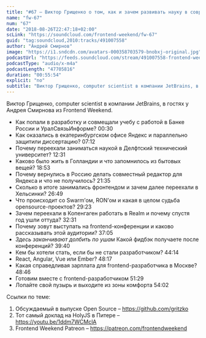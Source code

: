 ```yaml
---
title: "#67 – Виктор Грищенко о том, как и зачем развивать науку в современном мире IT"
name: "fw-67"
num: "67"
date: "2018-08-26T22:47:18+02:00"
scLink: "https://soundcloud.com/frontend-weekend/fw-67"
guid: "tag:soundcloud,2010:tracks/491007558"
author: "Андрей Смирнов"
image: "https://i1.sndcdn.com/avatars-000358703579-bnobxj-original.jpg"
podcastUrl: "https://feeds.soundcloud.com/stream/491007558-frontend-weekend-fw-67.m4a"
podcastType: "audio/x-m4a"
podcastLength: "47705816"
duration: "00:55:54"
explicit: "no"
subtitle: "Виктор Грищенко, computer scientist в компании JetBrains, в гостях у Андрея Смирнова из Frontend Weekend. "
---
```

Виктор Грищенко, computer scientist в компании JetBrains, в гостях у Андрея Смирнова из Frontend Weekend. 

- Как попали в разработку и совмещали учебу с работой в Банке России и УралСвязьИнформе? 00:30
- Как оказались в екатеринбургском офисе Яндекс и параллельно защитили диссертацию? 07:12
- Почему переехали заниматься наукой в Делфтский технический университет? 12:31
- Каково было жить в Голландии и что запомнилось из бытовых вещей? 18:53
- Почему вернулись в Россию делать совместный редактор для Яндекса и что не получилось? 21:35
- Сколько в итоге занимались фронтендом и зачем далее переехали в Хельсинки? 26:49
- Что происходит со Swarm’ом, RON’ом и какая в целом судьба opensource-проектов? 29:23
- Зачем переехали в Копенгаген работать в Realm и почему спустя год ушли оттуда? 32:31
- Почему зовут выступать на frontend-конференции и каково рассказывать этой аудитории? 37:05
- *Здесь заканчивают долбить по ушам* Какой фидбэк получаете после конференций? 39:40
- Кем бы хотели стать, если бы не стали разработчиком? 44:14
- React, Angular, Vue или Ember? 48:17
- Какая справедливая зарплата для frontend-разработчика в Москве? 48:46
- Готовим вместе с frontend-разработчиком 51:29
- Лопайте свой пузырь и выходите из зоны комфорта 54:02

Ссылки по теме:
1) Обсуждаемый в выпуске Open Source – https://github.com/gritzko
2) Тот самый доклад на HolyJS в Питере – https://youtu.be/1ddm7WCMclA
3) Frontend Weekend Patreon – https://patreon.com/frontendweekend